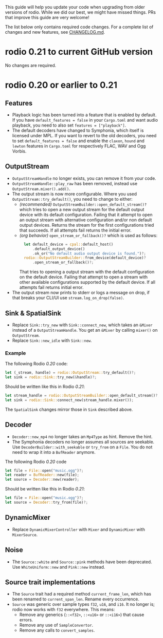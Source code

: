 This guide will help you update your code when upgrading from older versions of
rodio. While we did our best, we might have missed things. PRs that improve this
guide are very welcome!

The list below only contains required code changes. For a complete list of
changes and new features, see [CHANGELOG.md](CHANGELOG.md).

# rodio 0.21 to current GitHub version

No changes are required.

# rodio 0.20 or earlier to 0.21

## Features
- Playback logic has been turned into a feature that is enabled by default.
  If you have `default_features = false` in your `Cargo.toml` and want audio
  playback, you need to also set `features = ["playback"]`.
- The default decoders have changed to Symphonia, which itself is licensed
  under MPL. If you want to revert to the old decoders, you need to set
  `default_features = false` and enable the `claxon`, `hound` and `lewton`
  features in `Cargo.toml` for respectively FLAC, WAV and Ogg Vorbis.

## OutputStream
- `OutputStreamHandle` no longer exists, you can remove it from your code.
- `OutputStreamHandle::play_raw` has been removed, instead use `OutputStream.mixer().add()`.
- The output stream is now more configurable. Where you used
  `OutputStream::try_default()`, you need to change to either:
    - *(recommended)* `OutputStreamBuilder::open_default_stream()?` which tries
      to open a new output stream for the default output device with its default
      configuration. Failing that it attempt to open an output stream with
      alternative configuration and/or non default output devices. Returns the
      stream for the first configurations tried that succeeds. If all attempts
      fail returns the initial error.
    - *(org behavior)* `open_stream_or_fallback()?` which is used as follows:
      ```rust
        let default_device = cpal::default_host()
            .default_output_device()
            .ok_or("No default audio output device is found.")?;
        rodio::OutputStreamBuilder::from_device(default_device)?
            .open_stream_or_fallback()?;
      ```
      That tries to opening a output stream with the default configuration on
      the default device. Failing that attempt to open a stream with other
      available configurations supported by the default device. If all attempts
      fail returns initial error.
- The output stream now prints to stderr or logs a message on drop, if that breaks your
  CLI/UI use `stream.log_on_drop(false)`.

## Sink & SpatialSink
- Replace `Sink::try_new` with `Sink::connect_new`, which takes an `&Mixer`
  instead of a `OutputStreamHandle`. You get an `&Mixer` by calling `mixer()` on
  `OutputStream`.
- Replace `Sink::new_idle` with `Sink::new`.

### Example
The following Rodio *0.20* code:
```rust
let (_stream, handle) = rodio::OutputStream::try_default()?;
let sink = rodio::Sink::try_new(&handle)?;
```
Should be written like this in Rodio *0.21*:
```rust
let stream_handle = rodio::OutputStreamBuilder::open_default_stream()?;
let sink = rodio::Sink::connect_new(stream_handle.mixer());
```

The `SpatialSink` changes mirror those in `Sink` described above.

## Decoder
- `Decoder::new_mp4` no longer takes an `Mp4Type` as hint. Remove the hint.
- The Symphonia decoders no longer assumes all sources are seekable. Use
  `DecoderBuilder::with_seekable` or `try_from` on a `File`. You do not need
  to wrap it into a `BufReader` anymore.

The following Rodio *0.20* code
```rust
let file = File::open("music.ogg")?;
let reader = BufReader::new(file);
let source = Decoder::new(reader);
```
Should be written like this in Rodio *0.21*:
```rust
let file = File::open("music.ogg")?;
let source = Decoder::try_from(file)?;
```

## DynamicMixer
- Replace `DynamicMixerController` with `Mixer` and `DynamicMixer` with
  `MixerSource`.

## Noise
- The `Source::white` and `Source::pink` methods have been deprecated. Use
  `WhiteUniform::new` and `Pink::new` instead.

## Source trait implementations
- The `Source` trait had a required method `current_frame_len`, which has been
  renamed to `current_span_len`. Rename every occurrence.
- `Source` was generic over sample types `f32`, `u16`, and `i16`. It no longer
  is; rodio now works with `f32` everywhere. This means:
    - Remove any generics (`::<f32>`, `::<u16>` or `::<i16>`) that cause errors.
    - Remove any use of `SampleConvertor`.
    - Remove any calls to `convert_samples`.
